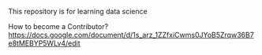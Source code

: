This repository is for learning data science

How to become a Contributor?
https://docs.google.com/document/d/1s_arz_1ZZfxiCwms0JYoB5Zrqw36B7e8tMEBYP5WLv4/edit
